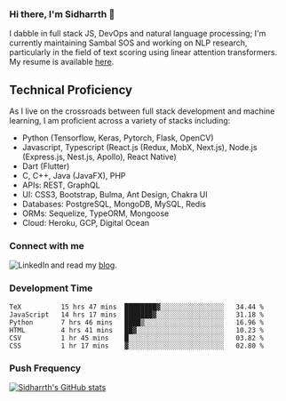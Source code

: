 ### Hi there, I'm Sidharrth 👋

I dabble in full stack JS, DevOps and natural language processing; I'm currently maintaining Sambal SOS and working on NLP research, particularly in the field of text scoring using linear attention transformers. My resume is available [here](https://mathsforgeeks.org/assets/resume.pdf).

## Technical Proficiency
As I live on the crossroads between full stack development and machine learning, I am proficient across a variety of stacks including:
- Python (Tensorflow, Keras, Pytorch, Flask, OpenCV)
- Javascript, Typescript (React.js (Redux, MobX, Next.js), Node.js (Express.js, Nest.js, Apollo), React Native)
- Dart (Flutter)
- C, C++, Java (JavaFX), PHP
- APIs: REST, GraphQL
- UI: CSS3, Bootstrap, Bulma, Ant Design, Chakra UI
- Databases: PostgreSQL, MongoDB, MySQL, Redis
- ORMs: Sequelize, TypeORM, Mongoose
- Cloud: Heroku, GCP, Digital Ocean

### Connect with me

[<img align="left" alt="LinkedIn" src="https://img.shields.io/badge/linkedin-%230077B5.svg?&style=for-the-badge&logo=linkedin&logoColor=white" />][linkedin]
and read my [blog].


### Development Time
<!--START_SECTION:waka-->

```text
TeX          15 hrs 47 mins  ████████▓░░░░░░░░░░░░░░░░   34.44 %
JavaScript   14 hrs 17 mins  ███████▓░░░░░░░░░░░░░░░░░   31.18 %
Python       7 hrs 46 mins   ████▒░░░░░░░░░░░░░░░░░░░░   16.96 %
HTML         4 hrs 41 mins   ██▓░░░░░░░░░░░░░░░░░░░░░░   10.23 %
CSV          1 hr 45 mins    █░░░░░░░░░░░░░░░░░░░░░░░░   03.82 %
CSS          1 hr 17 mins    ▓░░░░░░░░░░░░░░░░░░░░░░░░   02.80 %
```

<!--END_SECTION:waka-->

### Push Frequency
[![Sidharrth's GitHub stats](https://github-readme-stats.vercel.app/api?username=sidharrth2002&show_icons=true)](https://github.com/sidharrth2002/github-readme-stats)

[site]: http://mathsforgeeks.org/
[blog]: https://mathsforgeeks.org/blog
[linkedin]: https://www.linkedin.com/in/sidharrth-nagappan/
